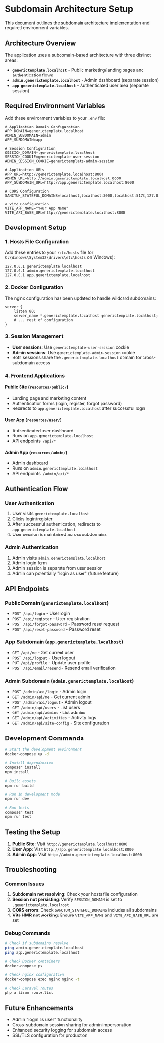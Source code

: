 # Subdomain Architecture Setup

This document outlines the subdomain architecture implementation and required environment variables.

## Architecture Overview

The application uses a subdomain-based architecture with three distinct areas:

- **`generictemplate.localhost`** - Public marketing/landing pages and authentication flows
- **`admin.generictemplate.localhost`** - Admin dashboard (separate session)
- **`app.generictemplate.localhost`** - Authenticated user area (separate session)

## Required Environment Variables

Add these environment variables to your `.env` file:

```env
# Application Domain Configuration
APP_DOMAIN=generictemplate.localhost
ADMIN_SUBDOMAIN=admin
APP_SUBDOMAIN=app

# Session Configuration
SESSION_DOMAIN=.generictemplate.localhost
SESSION_COOKIE=generictemplate-user-session
ADMIN_SESSION_COOKIE=generictemplate-admin-session

# Application URLs
APP_URL=http://generictemplate.localhost:8000
ADMIN_URL=http://admin.generictemplate.localhost:8000
APP_SUBDOMAIN_URL=http://app.generictemplate.localhost:8000

# CORS Configuration
SANCTUM_STATEFUL_DOMAINS=localhost,localhost:3000,localhost:5173,127.0.0.1,127.0.0.1:8000,::1,generictemplate.localhost,admin.generictemplate.localhost,app.generictemplate.localhost

# Vite Configuration
VITE_APP_NAME="Your App Name"
VITE_API_BASE_URL=http://generictemplate.localhost:8000
```

## Development Setup

### 1. Hosts File Configuration

Add these entries to your `/etc/hosts` file (or `C:\Windows\System32\drivers\etc\hosts` on Windows):

```
127.0.0.1 generictemplate.localhost
127.0.0.1 admin.generictemplate.localhost
127.0.0.1 app.generictemplate.localhost
```

### 2. Docker Configuration

The nginx configuration has been updated to handle wildcard subdomains:

```nginx
server {
    listen 80;
    server_name *.generictemplate.localhost generictemplate.localhost;
    # ... rest of configuration
}
```

### 3. Session Management

- **User sessions**: Use `generictemplate-user-session` cookie
- **Admin sessions**: Use `generictemplate-admin-session` cookie
- Both sessions share the `.generictemplate.localhost` domain for cross-subdomain access

### 4. Frontend Applications

#### Public Site (`resources/public/`)
- Landing page and marketing content
- Authentication forms (login, register, forgot password)
- Redirects to `app.generictemplate.localhost` after successful login

#### User App (`resources/user/`)
- Authenticated user dashboard
- Runs on `app.generictemplate.localhost`
- API endpoints: `/api/*`

#### Admin App (`resources/admin/`)
- Admin dashboard
- Runs on `admin.generictemplate.localhost`
- API endpoints: `/admin/api/*`

## Authentication Flow

### User Authentication
1. User visits `generictemplate.localhost`
2. Clicks login/register
3. After successful authentication, redirects to `app.generictemplate.localhost`
4. User session is maintained across subdomains

### Admin Authentication
1. Admin visits `admin.generictemplate.localhost`
2. Admin login form
3. Admin session is separate from user session
4. Admin can potentially "login as user" (future feature)

## API Endpoints

### Public Domain (`generictemplate.localhost`)
- `POST /api/login` - User login
- `POST /api/register` - User registration
- `POST /api/forgot-password` - Password reset request
- `POST /api/reset-password` - Password reset

### App Subdomain (`app.generictemplate.localhost`)
- `GET /api/me` - Get current user
- `POST /api/logout` - User logout
- `PUT /api/profile` - Update user profile
- `POST /api/email/resend` - Resend email verification

### Admin Subdomain (`admin.generictemplate.localhost`)
- `POST /admin/api/login` - Admin login
- `GET /admin/api/me` - Get current admin
- `POST /admin/api/logout` - Admin logout
- `GET /admin/api/users` - List users
- `GET /admin/api/admins` - List admins
- `GET /admin/api/activities` - Activity logs
- `GET /admin/api/site-config` - Site configuration

## Development Commands

```bash
# Start the development environment
docker-compose up -d

# Install dependencies
composer install
npm install

# Build assets
npm run build

# Run in development mode
npm run dev

# Run tests
composer test
npm run test
```

## Testing the Setup

1. **Public Site**: Visit `http://generictemplate.localhost:8000`
2. **User App**: Visit `http://app.generictemplate.localhost:8000`
3. **Admin App**: Visit `http://admin.generictemplate.localhost:8000`

## Troubleshooting

### Common Issues

1. **Subdomain not resolving**: Check your hosts file configuration
2. **Session not persisting**: Verify `SESSION_DOMAIN` is set to `.generictemplate.localhost`
3. **CORS errors**: Check `SANCTUM_STATEFUL_DOMAINS` includes all subdomains
4. **Vite HMR not working**: Ensure `VITE_APP_NAME` and `VITE_API_BASE_URL` are set

### Debug Commands

```bash
# Check if subdomains resolve
ping admin.generictemplate.localhost
ping app.generictemplate.localhost

# Check Docker containers
docker-compose ps

# Check nginx configuration
docker-compose exec nginx nginx -t

# Check Laravel routes
php artisan route:list
```

## Future Enhancements

- Admin "login as user" functionality
- Cross-subdomain session sharing for admin impersonation
- Enhanced security logging for subdomain access
- SSL/TLS configuration for production

